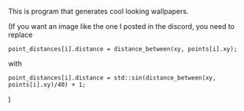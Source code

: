 This is program that generates cool looking wallpapers.

(If you want an image like the one I posted in the discord, you need to replace 
```
point_distances[i].distance = distance_between(xy, points[i].xy);
```
with
```
point_distances[i].distance = std::sin(distance_between(xy, points[i].xy)/40) + 1;
```
)
